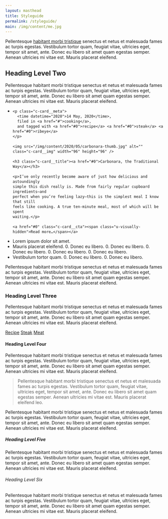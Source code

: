 ```yaml
---
layout: masthead
title: Styleguide
permalink: /styleguide/
main: /img/content/me.jpg
---
```


Pellentesque [habitant morbi tristique](#0) senectus et netus et malesuada fames
ac turpis egestas. Vestibulum tortor quam, feugiat vitae, ultricies eget, tempor
sit amet, ante. Donec eu libero sit amet quam egestas semper. Aenean ultricies
mi vitae est. Mauris placerat eleifend.

## Heading Level Two

Pellentesque habitant morbi tristique senectus et netus et malesuada fames ac
turpis egestas. Vestibulum tortor quam, feugiat vitae, ultricies eget, tempor
sit amet, ante. Donec eu libero sit amet quam egestas semper. Aenean ultricies
mi vitae est. Mauris placerat eleifend.

<ul class="c-card-list">
  <li class="c-card">

    <p class="c-card__meta">
      <time datetime="2020">14 May, 2020</time>,
      filed in <a href="#">cooking</a>,
      and tagged with <a href="#0">recipe</a> <a href="#0">steak</a> <a href="#0">ribeye</a>
    </p>

    <img src="/img/content/2020/05/carbonara-thumb.jpg" alt="" class="c-card__img" width="96" height="96" />

    <h3 class="c-card__title"><a href="#0">Carbonara, the Traditional Way</a></h3>

    <p>I’ve only recently become aware of just how delicious and astoundingly
    simple this dish really is. Made from fairly regular cupboard ingredients—and
    perfect when you’re feeling lazy—this is the simplest meal I know that still
    feels like cooking. A true ten-minute meal, most of which will be spent
    waiting.</p>

    <a href="#0" class="c-card__cta"><span class="u-visually-hidden">Read more…</span></a>

  </li>
</ul>

* Lorem ipsum dolor sit amet.
* Mauris placerat eleifend.
  0. Donec eu libero.
  0. Donec eu libero.
  0. Donec eu libero.
  0. Donec eu libero.
  0. Donec eu libero.
* Vestibulum tortor quam.
  0. Donec eu libero.
  0. Donec eu libero.

Pellentesque habitant morbi tristique senectus et netus et malesuada fames ac
turpis egestas. Vestibulum tortor quam, feugiat vitae, ultricies eget, tempor
sit amet, ante. Donec eu libero sit amet quam egestas semper. Aenean ultricies
mi vitae est. Mauris placerat eleifend.

### Heading Level Three

Pellentesque habitant morbi tristique senectus et netus et malesuada fames ac
turpis egestas. Vestibulum tortor quam, feugiat vitae, ultricies eget, tempor
sit amet, ante. Donec eu libero sit amet quam egestas semper. Aenean ultricies
mi vitae est. Mauris placerat eleifend.

<nav class="c-tags-list">
  <a href="#0" class="c-tag">Recipe</a>
  <a href="#0" class="c-tag">Steak</a>
  <a href="#0" class="c-tag">Meat</a>
</nav>

#### Heading Level Four

Pellentesque habitant morbi tristique senectus et netus et malesuada fames ac
turpis egestas. Vestibulum tortor quam, feugiat vitae, ultricies eget, tempor
sit amet, ante. Donec eu libero sit amet quam egestas semper. Aenean ultricies
mi vitae est. Mauris placerat eleifend.

> Pellentesque habitant morbi tristique senectus et netus et malesuada fames ac
> turpis egestas. Vestibulum tortor quam, feugiat vitae, ultricies eget, tempor
> sit amet, ante. Donec eu libero sit amet quam egestas semper. Aenean ultricies
> mi vitae est. Mauris placerat eleifend leo.

Pellentesque habitant morbi tristique senectus et netus et malesuada fames ac
turpis egestas. Vestibulum tortor quam, feugiat vitae, ultricies eget, tempor
sit amet, ante. Donec eu libero sit amet quam egestas semper. Aenean ultricies
mi vitae est. Mauris placerat eleifend.

##### Heading Level Five

Pellentesque habitant morbi tristique senectus et netus et malesuada fames ac
turpis egestas. Vestibulum tortor quam, feugiat vitae, ultricies eget, tempor
sit amet, ante. Donec eu libero sit amet quam egestas semper. Aenean ultricies
mi vitae est. Mauris placerat eleifend.

###### Heading Level Six

Pellentesque habitant morbi tristique senectus et netus et malesuada fames ac
turpis egestas. Vestibulum tortor quam, feugiat vitae, ultricies eget, tempor
sit amet, ante. Donec eu libero sit amet quam egestas semper. Aenean ultricies
mi vitae est. Mauris placerat eleifend.
